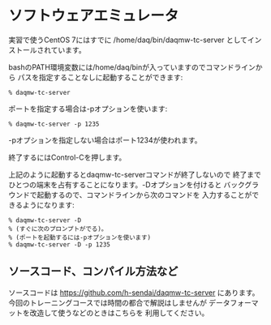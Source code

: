 # ソフトウェアエミュレータ

実習で使うCentOS 7にはすでに
/home/daq/bin/daqmw-tc-server
としてインストールされています。

bashのPATH環境変数には/home/daq/binが入っていますのでコマンドラインから
パスを指定することなしに起動することができます:

    % daqmw-tc-server
    
ポートを指定する場合は-pオプションを使います:

    % daqmw-tc-server -p 1235

-pオプションを指定しない場合はポート1234が使われます。

終了するにはControl-Cを押します。

上記のように起動するとdaqmw-tc-serverコマンドが終了しないので
終了までひとつの端末を占有することになります。-Dオプションを付けると
バックグラウンドで起動するので、コマンドラインから次のコマンドを
入力することができるようになります:

    % daqmw-tc-server -D
    % (すぐに次のプロンプトがでる)。
    % (ポートを起動するには-pオプションを使います)
    % daqmw-tc-server -D -p 1235

## ソースコード、コンパイル方法など

ソースコードは
https://github.com/h-sendai/daqmw-tc-server
にあります。
今回のトレーニングコースでは時間の都合で解説はしませんが
データフォーマットを改造して使うなどのときはこちらを
利用してください。

